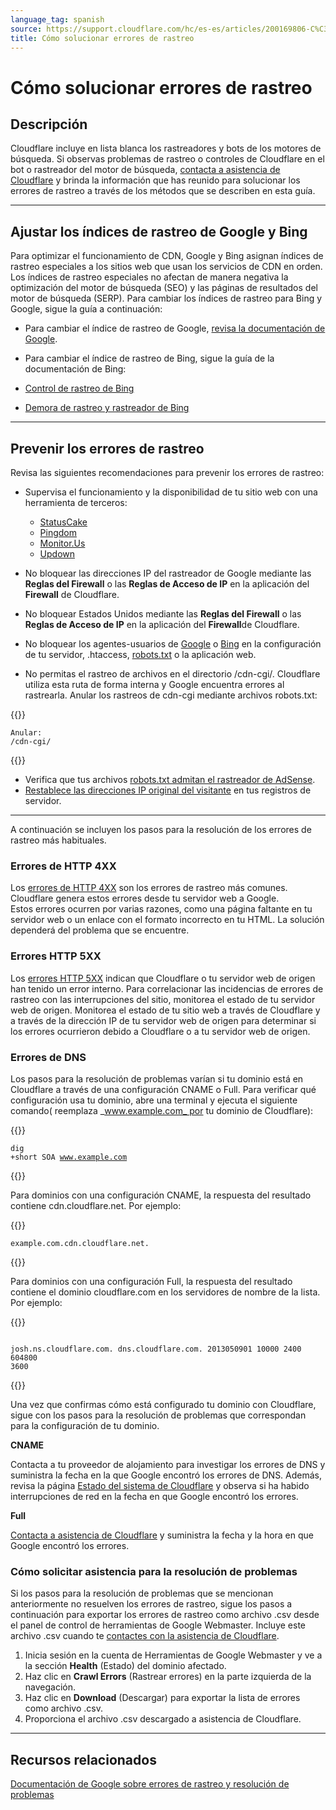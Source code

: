 ```yaml
---
language_tag: spanish
source: https://support.cloudflare.com/hc/es-es/articles/200169806-C%C3%B3mo-solucionar-errores-de-rastreo
title: Cómo solucionar errores de rastreo
---
```


# Cómo solucionar errores de rastreo



## Descripción

Cloudflare incluye en lista blanca los rastreadores y bots de los motores de búsqueda. Si observas problemas de rastreo o controles de Cloudflare en el bot o rastreador del motor de búsqueda, [contacta a asistencia de Cloudflare](https://support.cloudflare.com/hc/articles/200172476) y brinda la información que has reunido para solucionar los errores de rastreo a través de los métodos que se describen en esta guía.

___

## Ajustar los índices de rastreo de Google y Bing

Para optimizar el funcionamiento de CDN, Google y Bing asignan índices de rastreo especiales a los sitios web que usan los servicios de CDN en orden. Los índices de rastreo especiales no afectan de manera negativa la optimización del motor de búsqueda (SEO) y las páginas de resultados del motor de búsqueda (SERP). Para cambiar los índices de rastreo para Bing y Google, sigue la guía a continuación:

-   Para cambiar el índice de rastreo de Google, [revisa la documentación de Google](https://support.google.com/webmasters/answer/48620?hl=en).
-   Para cambiar el índice de rastreo de Bing, sigue la guía de la documentación de Bing:

-   [Control de rastreo de Bing](https://www.bing.com/webmaster/help/crawl-control-55a30302)
-   [Demora de rastreo y rastreador de Bing](https://blogs.bing.com/webmaster/2009/08/10/crawl-delay-and-the-bing-crawler-msnbot)

___

## Prevenir los errores de rastreo

Revisa las siguientes recomendaciones para prevenir los errores de rastreo:

-   Supervisa el funcionamiento y la disponibilidad de tu sitio web con una herramienta de terceros:
    -   [StatusCake](http://www.statuscake.com/)
    -   [Pingdom](http://www.pingdom.com/)
    -   [Monitor.Us](http://www.monitor.us/)
    -   [Updown](http://beta.updown.io/)

-   No bloquear las direcciones IP del rastreador de Google mediante las **Reglas del Firewall** o las **Reglas de Acceso de IP** en la aplicación del **Firewall** de Cloudflare.

-   No bloquear Estados Unidos mediante las **Reglas del Firewall** o las **Reglas de Acceso de IP** en la aplicación del **Firewall**de Cloudflare.
-   No bloquear los agentes-usuarios de [Google](https://support.google.com/webmasters/answer/1061943) o [Bing](https://www.bing.com/webmaster/help/which-crawlers-does-bing-use-8c184ec0) en la configuración de tu servidor, .htaccess, [robots.txt](http://support.google.com/webmasters/bin/answer.py?answer=35303) o la aplicación web.

-   No permitas el rastreo de archivos en el directorio /cdn-cgi/. Cloudflare utiliza esta ruta de forma interna y Google encuentra errores al rastrearla. Anular los rastreos de cdn-cgi mediante archivos robots.txt:


{{<raw>}}<pre class="CodeBlock CodeBlock-with-rows CodeBlock-scrolls-horizontally CodeBlock-is-light-in-light-theme CodeBlock--language-txt" language="txt"><code><span class="CodeBlock--rows"><span class="CodeBlock--rows-content"><span class="CodeBlock--row"><span class="CodeBlock--row-indicator"></span><div class="CodeBlock--row-content"><span class="CodeBlock--token-plain">Anular: /cdn-cgi/</span></div></span></span></span></code></pre>{{</raw>}}

-   Verifica que tus archivos [robots.txt admitan el rastreador de AdSense](http://support.google.com/webmasters/bin/answer.py?hl=en&answer=1061943).
-   [Restablece las direcciones IP original del visitante](https://support.cloudflare.com/hc/articles/200170916) en tus registros de servidor.

___

A continuación se incluyen los pasos para la resolución de los errores de rastreo más habituales.

### Errores de HTTP 4XX

Los [errores de HTTP 4XX](https://support.cloudflare.com/hc/articles/115003014512) son los errores de rastreo más comunes. Cloudflare genera estos errores desde tu servidor web a Google. Estos errores ocurren por varias razones, como una página faltante en tu servidor web o un enlace con el formato incorrecto en tu HTML. La solución dependerá del problema que se encuentre.

### Errores HTTP 5XX

Los [errores HTTP 5XX](https://support.cloudflare.com/hc/articles/115003011431) indican que Cloudflare o tu servidor web de origen han tenido un error interno. Para correlacionar las incidencias de errores de rastreo con las interrupciones del sitio, monitorea el estado de tu servidor web de origen. Monitorea el estado de tu sitio web a través de Cloudflare y a través de la dirección IP de tu servidor web de origen para determinar si los errores ocurrieron debido a Cloudflare o a tu servidor web de origen.

### Errores de DNS

Los pasos para la resolución de problemas varían si tu dominio está en Cloudflare a través de una configuración CNAME o Full. Para verificar qué configuración usa tu dominio, abre una terminal y ejecuta el siguiente comando( reemplaza _www.example.com_ por tu dominio de Cloudflare):


{{<raw>}}<pre class="CodeBlock CodeBlock-with-rows CodeBlock-scrolls-horizontally CodeBlock-is-light-in-light-theme CodeBlock--language-txt" language="txt"><code><span class="CodeBlock--rows"><span class="CodeBlock--rows-content"><span class="CodeBlock--row"><span class="CodeBlock--row-indicator"></span><div class="CodeBlock--row-content"><span class="CodeBlock--token-plain">dig +short SOA www.example.com</span></div></span></span></span></code></pre>{{</raw>}}

Para dominios con una configuración CNAME, la respuesta del resultado contiene cdn.cloudflare.net. Por ejemplo:


{{<raw>}}<pre class="CodeBlock CodeBlock-with-rows CodeBlock-scrolls-horizontally CodeBlock-is-light-in-light-theme CodeBlock--language-txt" language="txt"><code><span class="CodeBlock--rows"><span class="CodeBlock--rows-content"><span class="CodeBlock--row"><span class="CodeBlock--row-indicator"></span><div class="CodeBlock--row-content"><span class="CodeBlock--token-plain">example.com.cdn.cloudflare.net.</span></div></span></span></span></code></pre>{{</raw>}}

Para dominios con una configuración Full, la respuesta del resultado contiene el dominio cloudflare.com en los servidores de nombre de la lista. Por ejemplo:


{{<raw>}}<pre class="CodeBlock CodeBlock-with-rows CodeBlock-scrolls-horizontally CodeBlock-is-light-in-light-theme CodeBlock--language-txt" language="txt"><code><span class="CodeBlock--rows"><span class="CodeBlock--rows-content"><span class="CodeBlock--row"><span class="CodeBlock--row-indicator"></span><div class="CodeBlock--row-content"><span class="CodeBlock--token-plain">  josh.ns.cloudflare.com. dns.cloudflare.com. 2013050901 10000 2400 604800 3600</span></div></span></span></span></code></pre>{{</raw>}}

Una vez que confirmas cómo está configurado tu dominio con Cloudflare, sigue con los pasos para la resolución de problemas que correspondan para la configuración de tu dominio.

**CNAME**

Contacta a tu proveedor de alojamiento para investigar los errores de DNS y suministra la fecha en la que Google encontró los errores de DNS. Además, revisa la página [Estado del sistema de Cloudflare](http://www.cloudflare.com/system-status) y observa si ha habido interrupciones de red en la fecha en que Google encontró los errores.

**Full**

[Contacta a asistencia de Cloudflare](https://support.cloudflare.com/hc/articles/200172476) y suministra la fecha y la hora en que Google encontró los errores.

### Cómo solicitar asistencia para la resolución de problemas

Si los pasos para la resolución de problemas que se mencionan anteriormente no resuelven los errores de rastreo, sigue los pasos a continuación para exportar los errores de rastreo como archivo .csv desde el panel de control de herramientas de Google Webmaster. Incluye este archivo .csv cuando te [contactes con la asistencia de Cloudflare](https://support.cloudflare.com/hc/articles/200172476).

1.  Inicia sesión en la cuenta de Herramientas de Google Webmaster y ve a la sección **Health** (Estado) del dominio afectado.
2.  Haz clic en **Crawl Errors** (Rastrear errores) en la parte izquierda de la navegación.
3.  Haz clic en **Download** (Descargar) para exportar la lista de errores como archivo .csv.
4.  Proporciona el archivo .csv descargado a asistencia de Cloudflare.

___

## Recursos relacionados

[Documentación de Google sobre errores de rastreo y resolución de problemas](https://support.google.com/webmasters/answer/7440203#not_found_404)
